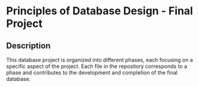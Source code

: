 # Principles of Database Design - Final Project

## Description
This database project is organized into different phases, each focusing on a specific aspect of the project. Each file in the repository corresponds to a phase and contributes to the development and completion of the final database.
